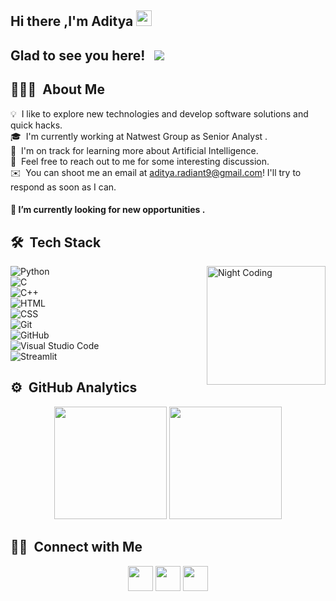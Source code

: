 ## Hi there ,I'm Aditya <img src="https://media.giphy.com/media/hvRJCLFzcasrR4ia7z/giphy.gif" width="25px">
## Glad to see you here! &nbsp; ![](https://visitor-badge.glitch.me/badge?page_id=msihra1683)


## 👨🏻‍💻 &nbsp;About Me

💡 &nbsp;I like to explore new technologies and develop software solutions and quick hacks.\
🎓 &nbsp;I'm currently working at Natwest Group as Senior Analyst .\
🌱 &nbsp;I'm on track for learning more about Artificial Intelligence.\
💬 &nbsp;Feel free to reach out to me for some interesting discussion.\
✉️ &nbsp;You can shoot me an email at aditya.radiant9@gmail.com! I'll try to respond as soon as I can.


#### 🔭 I’m currently looking for new opportunities . <br>

## 🛠 &nbsp;Tech Stack 
<img height="190em" alt="Night Coding" src="https://c.tenor.com/s6eHxBGHvlIAAAAC/animation-cartoons.gif" align="right"/>

![Python](https://img.shields.io/badge/-Python-05122A?style=flat&logo=python)&nbsp;<br>
![C](https://img.shields.io/badge/-C-05122A?style=flat&logo=C&logoColor=A8B9CC)&nbsp;<br>
![C++](https://img.shields.io/badge/-C++-05122A?style=flat&logo=C%2B%2B&logoColor=00599C)&nbsp;<br>
![HTML](https://img.shields.io/badge/-HTML-05122A?style=flat&logo=HTML5)&nbsp;<br>
![CSS](https://img.shields.io/badge/-CSS-05122A?style=flat&logo=CSS3&logoColor=1572B6)&nbsp;<br>
![Git](https://img.shields.io/badge/-Git-05122A?style=flat&logo=git)&nbsp;<br>
![GitHub](https://img.shields.io/badge/-GitHub-05122A?style=flat&logo=github)&nbsp;<br>
![Visual Studio Code](https://img.shields.io/badge/-Visual%20Studio%20Code-05122A?style=flat&logo=visual-studio-code&logoColor=007ACC)&nbsp;<br>
![Streamlit](https://img.shields.io/badge/Streamlit-FF4B4B?style=for-the-badge&logo=Streamlit&logoColor=white)&nbsp;



## ⚙️ &nbsp;GitHub Analytics
<p align="center">

  <img height="180em" src="https://github-readme-stats-eight-theta.vercel.app/api?username=mishra1683&show_icons=true&theme=algolia&include_all_commits=true&count_private=true"/>
  <img height="180em" src="https://github-readme-stats-eight-theta.vercel.app/api/top-langs/?username=mishra1683&layout=compact&langs_count=8&theme=algolia"/>
</p>

## 🤝🏻 &nbsp;Connect with Me

<p align="center">
<a href="https://www.linkedin.com/in/aditya-mishra-7ab8a4157"><img height="40em" src="https://img.shields.io/badge/-Aditya%20Mishra-0077B5?style=flat&logo=Linkedin&logoColor=white"/></a>
<a href="mailto:aditya.radiant9@gmail.com"><img height="40em" src="https://img.shields.io/badge/-aditya.radiant9@gmail.com-D14836?style=flat&logo=Gmail&logoColor=white"/></a>
<a href="https://www.instagram.com/mishradi0009/"><img height="40em" src="https://img.shields.io/badge/-@mishradi0009-E4405F?style=flat&logo=Instagram&logoColor=white"/></
</p>
<!--
**mishra1683/mishra1683** is a ✨ _special_ ✨ repository because its `README.md` (this file) appears on your GitHub profile.

Here are some ideas to get you started:

- 🔭 I’m currently working on ...
- 🌱 I’m currently learning ...
- 👯 I’m looking to collaborate on ...
- 🤔 I’m looking for help with ...
- 💬 Ask me about ...
- 📫 How to reach me: ...
- 😄 Pronouns: ...
- ⚡ Fun fact: ...
-->
